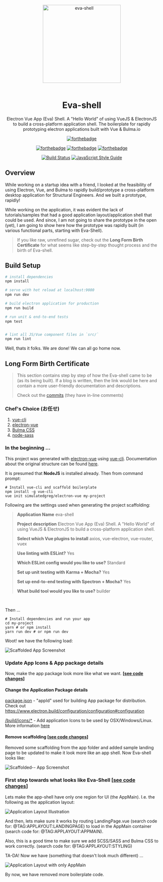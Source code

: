 <div align="center">
  <br>
  <img width="256" src="doc/images/eva.logo.256x256.png" alt="eva-shell">
  <br>
  <br>
</div>

<h1 align="center">Eva-shell</h1>

<p align="center" color="#6a737d">
Electron Vue App (Eva) Shell. A "Hello World" of using VueJS & ElectronJS to build a cross-platform application shell. The boilerplate for rapidly prototyping electron applications built with Vue &amp; Bulma.io
</p>

<div align="center">

[![forthebadge](https://forthebadge.com/images/badges/approved-by-veridian-dynamics.svg)](https://forthebadge.com)

[![forthebadge](http://forthebadge.com/images/badges/uses-js.svg)](http://forthebadge.com) [![forthebadge](https://forthebadge.com/images/badges/just-plain-nasty.svg)](https://forthebadge.com) [![forthebadge](http://forthebadge.com/images/badges/makes-people-smile.svg)](http://forthebadge.com)
</div>

<div align="center">

[![Build Status](https://semaphoreci.com/api/v1/cpsloal/eva-shell/branches/master/badge.svg)](https://semaphoreci.com/cpsloal/eva-shell) [![JavaScript Style Guide](https://img.shields.io/badge/code%20style-standard-brightgreen.svg?longCache=true&style=flat)](https://standardjs.com)
</div>

## Overview
While working on a startup idea with a friend, I looked at the feasibility of using Electron, Vue, and Bulma to rapidly build/prototype a cross-platform desktop application for Structural Engineers.  And we built a prototype, rapidly!  

While working on the application, it was evident the lack of tutorials/samples that had a good application layout/application shell that could be used.  And since, I am not going to share the prototype in the open (yet), I am going to show here how the prototype was rapidly built (in various functional parts, starting with Eva-Shell).

> If you like raw, unrefined sugar, check out the __Long Form Birth Certificate__ for what seems like step-by-step thought process and the birth of Eva-shell.

## Build Setup

``` bash
# install dependencies
npm install

# serve with hot reload at localhost:9080
npm run dev

# build electron application for production
npm run build

# run unit & end-to-end tests
npm test


# lint all JS/Vue component files in `src/`
npm run lint

```

Well, thats it folks.  We are done!  We can all go home now.

## Long Form Birth Certificate

> This section contains step by step of how the Eva-shell came to be (as its being built).  If a blog is written, then the link would be here and contain a more user-friendly documentation and descriptions.
>
> Check out the [commits](https://github.com/cpsloal/eva-shell/commits/master) (they have in-line comments)

### Chef's Choice (お任せ)
  1. [vue-cli](https://github.com/vuejs/vue-cli)
  1. [electron-vue](https://github.com/SimulatedGREG/electron-vue)
  1. [Bulma CSS](https://www.npmjs.com/package/bulma)
  1. [node-sass](https://www.npmjs.com/package/node-sass)


### In the beginning ...
This project was generated with [electron-vue](https://github.com/SimulatedGREG/electron-vue) using [vue-cli](https://github.com/vuejs/vue-cli). Documentation about the original structure can be found [here](https://simulatedgreg.gitbooks.io/electron-vue/content/index.html).

It is presumed that **NodeJS** is installed already.  Then from command prompt:

```
# Install vue-cli and scaffold boilerplate
npm install -g vue-cli
vue init simulatedgreg/electron-vue my-project
```

Following are the settings used when generating the project scaffolding:

>**Application Name** eva-shell
>
>**Project description** Electron Vue App (Eva) Shell. A "Hello World" of using VueJS & ElectronJS to build a cross-platform application shell.
>
>**Select which Vue plugins to install** axios, vue-electron, vue-router, vuex
>
>**Use linting with ESLint?** Yes
>
>**Which ESLint config would you like to use?** Standard
>
>**Set up unit testing with Karma + Mocha?** Yes
>
>**Set up end-to-end testing with Spectron + Mocha?** Yes
>
>**What build tool would you like to use?** builder
> 
<br>

Then ...
```
# Install dependencies and run your app
cd my-project
yarn # or npm install
yarn run dev # or npm run dev
```

Woot! we have the following load:

![Scaffolded App Screenshot](doc/images/1-Scaffolded-AppScreenshot.png "Scaffolded App Screenshot")


### Update App Icons & App package details
Now, make the app package look more like what we want. __[[see code changes](https://github.com/cpsloal/eva-shell/commit/ca797e7a6b68f29d0e2e92ce2567bd1c68082fec)]__

#### Change the Application Package details
[package.json](https://github.com/cpsloal/eva-shell/commit/ca797e7a6b68f29d0e2e92ce2567bd1c68082fec#diff-b9cfc7f2cdf78a7f4b91a753d10865a2) - "appId" used for building App package for distribution.  Check out https://www.electron.build/configuration/configuration#configuration

[/build/icons/*](https://github.com/cpsloal/eva-shell/commit/ca797e7a6b68f29d0e2e92ce2567bd1c68082fec#diff-e73c6a6466b48e909dce3e7c2e2860d0) - Add application Icons to be used by OSX/Windows/Linux.  More information [here](https://www.electron.build/icons)

#### Remove scaffolding [[see code changes](https://github.com/cpsloal/eva-shell/commit/86e93979139b70066d3ef1106ff776f1163c0445)]

Removed some scaffolding from the app folder and added sample landing page to be updated to make it look more like an app shell.  Now Eva-shell looks like:

![Scaffolded-- App Screenshot](doc/images/2-Less-Scaffold-Like.png "Removed some scaffolding - App Screenshot")


### First step towards what looks like Eva-Shell [[see code changes](https://github.com/cpsloal/eva-shell/commit/bd16940897979ea3e0d17ac82e1ba9baf397d252)]
Lets make the app-shell have only one region for UI (the AppMain).  I.e. the following as the application layout:

![Application Layout Illustration](doc/images/4-Shell-Layout-with-AppMain.png "What we want the app layout to be like ...")

And then, lets make sure it works by routing LandingPage.vue (search code for: @TAG:APPLAYOUT:LANDINGPAGE) to load in the AppMain container (search code for: @TAG:APPLAYOUT:APPMAIN).

Also, this is a good time to make sure we add SCSS/SASS and Bulma CSS to work correctly.  (search code for: @TAG:APPLAYOUT:STYLING)

TA-DA! Now we have (something that doesn't look much different) ...

![Application Layout with only AppMain](doc/images/3-AppMain-with-Bulma.png "What we want the app layout to be like ...")

By now, we have removed more boilerplate code.